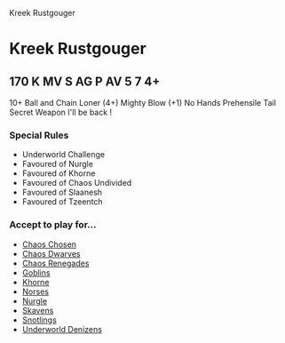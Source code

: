 ﻿
Kreek Rustgouger

# Kreek Rustgouger

170 K
MV
S
AG
P
AV
5
7
4+
-
10+
Ball and Chain
Loner (4+)
Mighty Blow (+1)
No Hands
Prehensile Tail
Secret Weapon
I'll be back !
### Special Rules
* Underworld Challenge
* Favoured of Nurgle
* Favoured of Khorne
* Favoured of Chaos Undivided
* Favoured of Slaanesh
* Favoured of Tzeentch
### Accept to play for...
* [Chaos Chosen](../teams/Chaos_Chosen.md)
* [Chaos Dwarves](../teams/Chaos_Dwarves.md)
* [Chaos Renegades](../teams/Chaos_Renegades.md)
* [Goblins](../teams/Goblins.md)
* [Khorne](../teams/Khorne.md)
* [Norses](../teams/Norses.md)
* [Nurgle](../teams/Nurgle.md)
* [Skavens](../teams/Skavens.md)
* [Snotlings](../teams/Snotlings.md)
* [Underworld Denizens](../teams/Underworld_Denizens.md)
